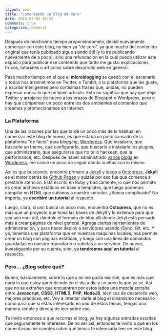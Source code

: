 ```yaml
---
layout: post
title: "Comenzando un blog de cero"
date: 2013-03-03 19:31
comments: true
categories: General
---
```

Después de muchísimo tiempo proponiéndomelo, decidí nuevamente comenzar con este blog, no bien ya "de cero", ya que mucho del contenido original que tenía publicado sigue siendo útil (y lo iré publicando nuevamente de a poco), sino una refundación en la cuál pueda utilizar este espacio para publicar ese contenido que tanto me gusta: explicaciones, trucos, tutoriales o artículos sobre desarrollo web en general. <!--more-->

Pasó mucho tiempo en el que el **microblogging** se quedó con el escenario y todos nos arremetimos en Twitter, o Tumblr, o la plataforma que les guste, a escribir inteligentes pero cortísimas frases que, unidas, no pueden expresar nunca lo que un buen artículo. Esto no significa que hay que dejar Twitter y arrojarse de nuevo a los brazos de Blogspot o Wordpress, pero si hay que compensar un poco entre los dos ambientes el contenido que creamos y promocionamos en Internet.

### La Plataforma

Una de las razones por las que tardé un poco más de lo habitual en comenzar este blog de nuevo, es que estaba un poco cansado de la plataforma "de facto" para *blogging*, [Wordpress][WP]. Que instalarlo, que buscarle un theme, que configurarlo, que buscarle e instalarle los plugins, que administrarlo, que asegurarse que no te lo hackeen, que la performance, etc. Después de haber administrado [varios][RD] [blogs][CO] en [Wordpress][PF], me cansé un poco de seguir dando vueltas con lo mismo. 

Así es que buscando, encontré primero a [Jekyll][jekyll] y luego a [Octopress][octopress]. **Jekyll** es el motor detrás de [Github Pages][GP] y quizás por eso fue que comencé a prestarle atención. Está escrito en Ruby y básicamente, lo que nos permite es crear archivos estáticos en base a templates, que luego podemos compilar en HTML que subimos a nuestro servidor. ¿Suena complicado? No importa, ya **escribiré un tutorial** al respecto.

Luego, claro, si uno busca un poco más, encuentra **Octopress**, que no es más que un proyecto que toma las bases de Jekyll y lo extiende para que sea aún más útil, dándole el formato de blog allí donde Jekyl está pensado más a crear páginas de nivel general. Agrega ciertas herramientas de administración, y para hacer deploy a servidores usando rSync, Git, etc. Y ya, tenemos una plataforma que en nuestras máquinas locales, nos permite crear un blog con páginas estáticas, y luego con una línea de comandos guardarlas en nuestro repositorio o subirlas a un servidor. De nuevo, investíguenlo por su cuenta, sino, ya **tendremos aquí un tutorial** al respecto. 

### Pero... ¿Blog sobre qué?

Bueno, básicamente, sobre lo que a mi me gusta escribir, que es más que nada lo que estoy aprendiendo en el día a día y un poco lo que ya sé. Así que no se extrañen que encuentren por estos lados una mezcla extraña entre **Javascript**, **CSS3**, **HTML5**, **PHP**, **NodeJS**, técnicas de desarrollo web, mejores prácticas, etc. Voy a intentar darle al blog el dinamismo necesario como para que si estás interesado en uno de estos temas, tengas una manera simple y directa de leer sobre eso.

Te invito entonces a que recorras el blog, ya hay algunas entradas escritas que seguramente te interesen. De no ser así, entonces te invito a que en los comentarios me cuentes sobre qué temas te interesaría leer en este blog.


[GP]: http://pages.github.com
[WP]: http://www.wordpress.org
[RD]: http://www.ruidodigital.com
[CO]: http://www.cociname.com.ar
[PF]: http://www.photoshopfans.com
[jekyll]: http://jekyllrb.com/
[octopress]: http://octopress.org/
